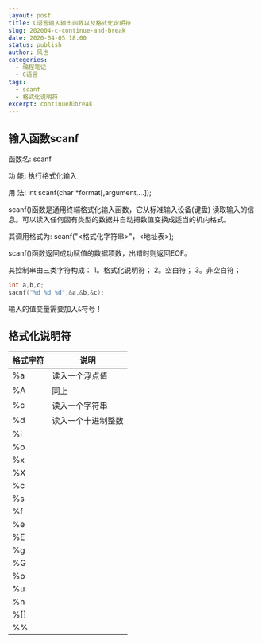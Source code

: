 ```yaml
---
layout: post
title: C语言输入输出函数以及格式化说明符
slug: 202004-c-continue-and-break
date: 2020-04-05 18:00
status: publish
author: 风也
categories: 
  - 编程笔记
  - C语言
tags: 
  - scanf
  - 格式化说明符
excerpt: continue和break
---
```


## 输入函数scanf

函数名: scanf 

功 能: 执行格式化输入 

用 法: int scanf(char *format[,argument,...]);

scanf()函数是通用终端格式化输入函数，它从标准输入设备(键盘) 读取输入的信息。可以读入任何固有类型的数据并自动把数值变换成适当的机内格式。

其调用格式为:      scanf("<格式化字符串>"，<地址表>);

scanf()函数返回成功赋值的数据项数，出错时则返回EOF。

其控制串由三类字符构成：
1。格式化说明符； 
2。空白符； 
3。非空白符；

~~~c
int a,b,c;
sacnf("%d %d %d",&a,&b,&c);
~~~
输入的值变量需要加入`&`符号！

## 格式化说明符

| 格式字符 | 说明               |
| -------- | ------------------ |
| %a       | 读入一个浮点值     |
| %A       | 同上               |
| %c       | 读入一个字符串     |
| %d       | 读入一个十进制整数 |
| %i       |                    |
| %o       |                    |
| %x       |                    |
| %X       |                    |
| %c       |                    |
| %s       |                    |
| %f       |                    |
| %e       |                    |
| %E       |                    |
| %g       |                    |
| %G       |                    |
| %p       |                    |
| %u       |                    |
| %n       |                    |
| %[]      |                    |
| %%       |                    |